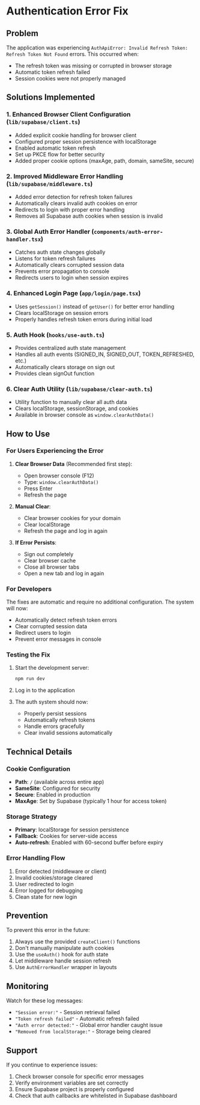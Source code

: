 # Authentication Error Fix

## Problem
The application was experiencing `AuthApiError: Invalid Refresh Token: Refresh Token Not Found` errors. This occurred when:
- The refresh token was missing or corrupted in browser storage
- Automatic token refresh failed
- Session cookies were not properly managed

## Solutions Implemented

### 1. Enhanced Browser Client Configuration (`lib/supabase/client.ts`)
- Added explicit cookie handling for browser client
- Configured proper session persistence with localStorage
- Enabled automatic token refresh
- Set up PKCE flow for better security
- Added proper cookie options (maxAge, path, domain, sameSite, secure)

### 2. Improved Middleware Error Handling (`lib/supabase/middleware.ts`)
- Added error detection for refresh token failures
- Automatically clears invalid auth cookies on error
- Redirects to login with proper error handling
- Removes all Supabase auth cookies when session is invalid

### 3. Global Auth Error Handler (`components/auth-error-handler.tsx`)
- Catches auth state changes globally
- Listens for token refresh failures
- Automatically clears corrupted session data
- Prevents error propagation to console
- Redirects users to login when session expires

### 4. Enhanced Login Page (`app/login/page.tsx`)
- Uses `getSession()` instead of `getUser()` for better error handling
- Clears localStorage on session errors
- Properly handles refresh token errors during initial load

### 5. Auth Hook (`hooks/use-auth.ts`)
- Provides centralized auth state management
- Handles all auth events (SIGNED_IN, SIGNED_OUT, TOKEN_REFRESHED, etc.)
- Automatically clears storage on sign out
- Provides clean signOut function

### 6. Clear Auth Utility (`lib/supabase/clear-auth.ts`)
- Utility function to manually clear all auth data
- Clears localStorage, sessionStorage, and cookies
- Available in browser console as `window.clearAuthData()`

## How to Use

### For Users Experiencing the Error

1. **Clear Browser Data** (Recommended first step):
   - Open browser console (F12)
   - Type: `window.clearAuthData()`
   - Press Enter
   - Refresh the page

2. **Manual Clear**:
   - Clear browser cookies for your domain
   - Clear localStorage
   - Refresh the page and log in again

3. **If Error Persists**:
   - Sign out completely
   - Clear browser cache
   - Close all browser tabs
   - Open a new tab and log in again

### For Developers

The fixes are automatic and require no additional configuration. The system will now:
- Automatically detect refresh token errors
- Clear corrupted session data
- Redirect users to login
- Prevent error messages in console

### Testing the Fix

1. Start the development server:
   ```bash
   npm run dev
   ```

2. Log in to the application

3. The auth system should now:
   - Properly persist sessions
   - Automatically refresh tokens
   - Handle errors gracefully
   - Clear invalid sessions automatically

## Technical Details

### Cookie Configuration
- **Path**: `/` (available across entire app)
- **SameSite**: Configured for security
- **Secure**: Enabled in production
- **MaxAge**: Set by Supabase (typically 1 hour for access token)

### Storage Strategy
- **Primary**: localStorage for session persistence
- **Fallback**: Cookies for server-side access
- **Auto-refresh**: Enabled with 60-second buffer before expiry

### Error Handling Flow
1. Error detected (middleware or client)
2. Invalid cookies/storage cleared
3. User redirected to login
4. Error logged for debugging
5. Clean state for new login

## Prevention

To prevent this error in the future:
1. Always use the provided `createClient()` functions
2. Don't manually manipulate auth cookies
3. Use the `useAuth()` hook for auth state
4. Let middleware handle session refresh
5. Use `AuthErrorHandler` wrapper in layouts

## Monitoring

Watch for these log messages:
- `"Session error:"` - Session retrieval failed
- `"Token refresh failed"` - Automatic refresh failed
- `"Auth error detected:"` - Global error handler caught issue
- `"Removed from localStorage:"` - Storage being cleared

## Support

If you continue to experience issues:
1. Check browser console for specific error messages
2. Verify environment variables are set correctly
3. Ensure Supabase project is properly configured
4. Check that auth callbacks are whitelisted in Supabase dashboard
